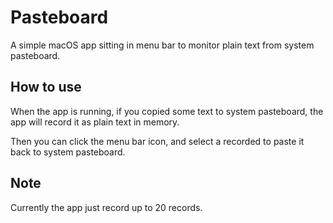 # Pasteboard
A simple macOS app sitting in menu bar to monitor plain text from system pasteboard.

## How to use
When the app is running, if you copied some text to system pasteboard,
the app will record it as plain text in memory.

Then you can click the menu bar icon, and select a recorded to paste it back to system pasteboard.

## Note
Currently the app just record up to 20 records.
